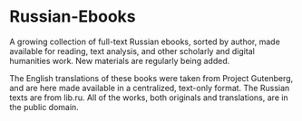 # Russian-Ebooks
A growing collection of full-text Russian ebooks, sorted by author, made available for reading, text analysis, and other scholarly and digital humanities work. New materials are regularly being added.

The English translations of these books were taken from Project Gutenberg, and are here made available in a centralized, text-only format. The Russian texts are from lib.ru. All of the works, both originals and translations, are in the public domain.

